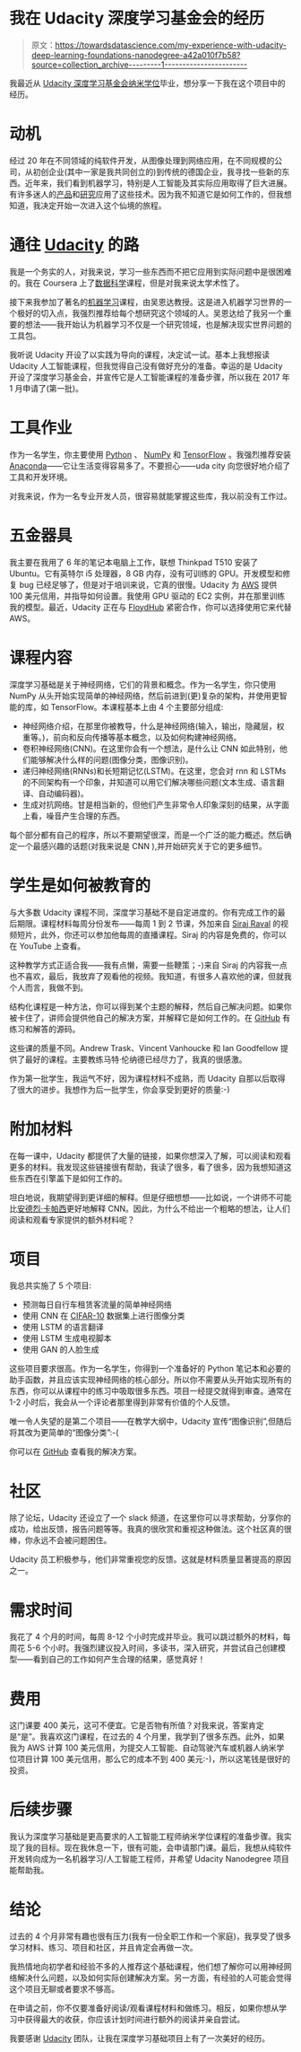 # 我在 Udacity 深度学习基金会的经历

> 原文：<https://towardsdatascience.com/my-experience-with-udacity-deep-learning-foundations-nanodegree-a42a010f7b58?source=collection_archive---------1----------------------->

我最近从 [Udacity 深度学习基金会纳米学位](https://www.udacity.com/course/deep-learning-nanodegree-foundation--nd101)毕业，想分享一下我在这个项目中的经历。

# 动机

经过 20 年在不同领域的纯软件开发，从图像处理到网络应用，在不同规模的公司，从初创企业(其中一家是我共同创立的)到传统的德国企业，我寻找一些新的东西。近年来，我们看到机器学习，特别是人工智能及其实际应用取得了巨大进展。有许多迷人的[产品](https://alexa.amazon.com)和[研究](https://waymo.com/tech/)应用了这些技术。因为我不知道它是如何工作的，但我想知道，我决定开始一次进入这个仙境的旅程。

# 通往 [Udacity](https://medium.com/u/2929690a28fb?source=post_page-----a42a010f7b58--------------------------------) 的路

我是一个务实的人，对我来说，学习一些东西而不把它应用到实际问题中是很困难的。我在 Coursera 上了[数据科学](https://www.coursera.org/specializations/jhu-data-science)课程，但是对我来说太学术性了。

接下来我参加了著名的[机器学习](https://www.coursera.org/learn/machine-learning)课程，由吴恩达教授。这是进入机器学习世界的一个极好的切入点，我强烈推荐给每个想研究这个领域的人。吴恩达给了我另一个重要的想法——我开始认为机器学习不仅是一个研究领域，也是解决现实世界问题的工具包。

我听说 Udacity 开设了以实践为导向的课程，决定试一试。基本上我想报读 Udacity 人工智能课程，但我觉得自己没有做好充分的准备。幸运的是 Udacity 开设了深度学习基金会，并宣传它是人工智能课程的准备步骤，所以我在 2017 年 1 月申请了(第一批)。

# 工具作业

作为一名学生，你主要使用 [Python](https://www.python.org/) 、 [NumPy](http://www.numpy.org/) 和 [TensorFlow](https://www.tensorflow.org/) 。我强烈推荐安装[Anaconda](https://www.continuum.io/downloads)——它让生活变得容易多了。不要担心——uda city 向您很好地介绍了工具和开发环境。

对我来说，作为一名专业开发人员，很容易就能掌握这些库，我以前没有工作过。

# 五金器具

我主要在我用了 6 年的笔记本电脑上工作，联想 Thinkpad T510 安装了 Ubuntu。它有英特尔 i5 处理器，8 GB 内存，没有可训练的 GPU。开发模型和修复 bug 已经足够了，但是对于培训来说，它真的很慢。Udacity 为 [AWS](https://aws.amazon.com/) 提供 100 美元信用，并指导如何设置。我使用 GPU 驱动的 EC2 实例，并在那里训练我的模型。最近，Udacity 正在与 [FloydHub](https://www.floydhub.com/) 紧密合作，你可以选择使用它来代替 AWS。

# 课程内容

深度学习基础是关于神经网络，它们的背景和概念。作为一名学生，你只使用 NumPy 从头开始实现简单的神经网络，然后前进到(更)复杂的架构，并使用更智能的库，如 TensorFlow。本课程基本上由 4 个主要部分组成:

*   神经网络介绍，在那里你被教导，什么是神经网络(输入，输出，隐藏层，权重等。)，前向和反向传播等基本概念，以及如何构建神经网络。
*   卷积神经网络(CNN)。在这里你会有一个想法，是什么让 CNN 如此特别，他们能够解决什么样的问题(图像分类，图像识别)。
*   递归神经网络(RNNs)和长短期记忆(LSTM)。在这里，您会对 rnn 和 LSTMs 的不同架构有一个印象，并知道可以用它们解决哪些问题(文本生成、语言翻译、自动编码器)。
*   生成对抗网络。甘是相当新的，但他们产生非常令人印象深刻的结果，从字面上看，噪音产生合理的东西。

每个部分都有自己的程序，所以不要期望很深，而是一个广泛的能力概述。然后确定一个最感兴趣的话题(对我来说是 CNN ),并开始研究关于它的更多细节。

# 学生是如何被教育的

与大多数 Udacity 课程不同，深度学习基础不是自定进度的。你有完成工作的最后期限。课程材料每周分份发布——每周 1 到 2 节课，外加来自 [Siraj Raval](https://www.youtube.com/channel/UCWN3xxRkmTPmbKwht9FuE5A) 的视频短片，此外，你还可以参加他每周的直播课程。Siraj 的内容是免费的，你可以在 YouTube 上查看。

这种教学方式正适合我——我有点懒，需要一些鞭策；-)来自 Siraj 的内容我一点也不喜欢，最后，我放弃了观看他的视频。我知道，有很多人喜欢他的课，但就我个人而言，我做不到。

结构化课程是一种方法，你可以得到某个主题的解释，然后自己解决问题。如果你被卡住了，讲师会提供他自己的解决方案，并解释它是如何工作的。在 [GitHub](https://github.com/udacity/deep-learning) 有练习和解答的源码。

这些课的质量不同。Andrew Trask、Vincent Vanhoucke 和 Ian Goodfellow 提供了最好的课程。主要教练马特·伦纳德已经尽力了，我真的很感激。

作为第一批学生，我运气不好，因为课程材料不成熟，而 Udacity 自那以后取得了很大的进步。我想作为后一批学生，你会享受到更好的质量:-)

# 附加材料

在每一课中，Udacity 都提供了大量的链接，如果你想深入了解，可以阅读和观看更多的材料。我发现这些链接很有帮助，我读了很多，看了很多，因为我想知道这些东西在引擎盖下是如何工作的。

坦白地说，我期望得到更详细的解释。但是仔细想想——比如说，一个讲师不可能比[安德烈·卡帕西](https://twitter.com/karpathy)更好地解释 CNN。因此，为什么不给出一个粗略的想法，让人们阅读和观看专家提供的额外材料呢？

# 项目

我总共实施了 5 个项目:

*   预测每日自行车租赁客流量的简单神经网络
*   使用 CNN 在 [CIFAR-10](https://www.cs.toronto.edu/~kriz/cifar.html) 数据集上进行图像分类
*   使用 LSTM 的语言翻译
*   使用 LSTM 生成电视脚本
*   使用 GAN 的人脸生成

这些项目要求很高。作为一名学生，你得到一个准备好的 Python 笔记本和必要的助手函数，并且应该实现神经网络的核心部分。所以你不需要从头开始实现所有的东西，你可以从课程中的练习中吸取很多东西。项目一经提交就得到审查。通常在 1-2 小时后，我会从一个评论者那里得到非常有价值的个人反馈。

唯一令人失望的是第二个项目——在教学大纲中，Udacity 宣传“图像识别”,但随后将其改为更简单的“图像分类”:-(

你可以在 [GitHub](https://github.com/Vetal1977) 查看我的解决方案。

# 社区

除了论坛，Udacity 还设立了一个 slack 频道，在这里你可以寻求帮助，分享你的成功，给出反馈，报告问题等等。我真的很欣赏和重视这种做法。这个社区真的很棒，你永远不会被问题困住。

Udacity 员工积极参与，他们非常重视您的反馈。这就是材料质量显著提高的原因之一。

# 需求时间

我花了 4 个月的时间，每周 8-12 个小时完成并毕业。我可以跳过额外的材料，每周花 5-6 个小时。我强烈建议投入时间，多读书，深入研究，并尝试自己创建模型——看到自己的工作如何产生合理的结果，感觉真好！

# 费用

这门课要 400 美元，这可不便宜。它是否物有所值？对我来说，答案肯定是“是”。我喜欢这门课程，在过去的 4 个月里，我学到了很多东西。此外，如果我为 AWS 计算 100 美元信用，为提交人工智能、自动驾驶汽车或机器人纳米学位项目计算 100 美元信用，那么它的成本不到 400 美元:-)，所以这笔钱是很好的投资。

# 后续步骤

我认为深度学习基础是更高要求的人工智能工程师纳米学位课程的准备步骤。我实现了我的目标。现在我休息一下，很有可能，会申请那门课。最后，我想从纯软件开发转向成为一名机器学习/人工智能工程师，并希望 Udacity Nanodegree 项目能帮助我。

# 结论

过去的 4 个月非常有趣也很有压力(我有一份全职工作和一个家庭)，我享受了很多学习材料、练习、项目和社区，并且肯定会再做一次。

我热情地向初学者和经验不多的人推荐这个基础课程，他们想了解你可以用神经网络解决什么问题，以及如何实际创建解决方案。另一方面，有经验的人可能会觉得这个项目无聊或者要求不够高。

在申请之前，你不仅要准备好阅读/观看课程材料和做练习。相反，如果你想从学习中获得最大的收获，你应该计划时间进行额外的阅读并亲自尝试。

我要感谢 [Udacity](https://medium.com/u/2929690a28fb?source=post_page-----a42a010f7b58--------------------------------) 团队，让我在深度学习基础项目上有了一次美好的经历。